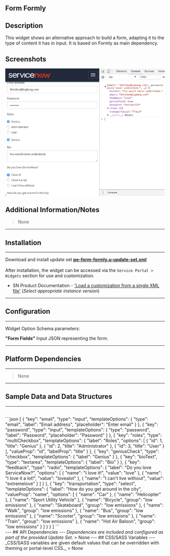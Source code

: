 ## Form Formly

## Description

This widget shows an alternative approach to build a form, adapting it to the type of content it has in input. It is based on Formly as main dependency.<br/>

## Screenshots
![](../images/pe-form-formly-01.png)
<br/>
## Additional Information/Notes
> None
---
## Installation
---
Download and install update set **[pe-form-formly.u-update-set.xml](pe-form-formly.u-update-set.xml)** <br/><br/>
After installation, the widget can be accessed via the `Service Portal > Widgets` section for use and customization.<br/>
* SN Product Documentation - ['Load a customization from a single XML file'](https://docs.servicenow.com/search?q=Load+a+customization+from+a+single+XML+file)   (<i>Select appropriate instance version</i>)
---
## Configuration
---
Widget Option Schema parameters:<br/>

**"Form Fields"** Input JSON representing the form.<br/>

---
## Platform Dependencies
---
> None
---
## Sample Data and Data Structures
---
<br/>
```json
[
  {
    "key": "email",
    "type": "input",
    "templateOptions": {
      "type": "email",
      "label": "Email address",
      "placeholder": "Enter email"
    }
  },
  {
    "key": "password",
    "type": "input",
    "templateOptions": {
      "type": "password",
      "label": "Password",
      "placeholder": "Password"
    }
  },
  {
    "key": "roles",
    "type": "multiCheckbox",
    "templateOptions": {
      "label": "Roles",
      "options": [
        {
          "id": 1,
          "title": "Genius"
        },
        {
          "id": 2,
          "title": "Administrator"
        },
        {
          "id": 3,
          "title": "User"
        }
      ],
      "valueProp": "id",
      "labelProp": "title"
    }
  },
  {
    "key": "geniusCheck",
    "type": "checkbox",
    "templateOptions": {
      "label": "Genius"
    }
  },
  {
    "key": "bioText",
    "type": "textarea",
    "templateOptions": {
      "label": "Bio"
    }
  },
  {
    "key": "feedback",
    "type": "radio",
    "templateOptions": {
      "label": "Do you love ServiceNow?",
      "options": [
        {
          "name": "I love it!",
          "value": "love"
        },
        {
          "name": "I love it a lot!",
          "value": "lovealot"
        },
        {
          "name": "I can't live without",
          "value": "extremelove"
        }
      ]
    }
  },
  {
    "key": "transportation",
    "type": "select",
    "templateOptions": {
      "label": "How do you get around in the city",
      "valueProp": "name",
      "options": [
        {
          "name": "Car"
        },
        {
          "name": "Helicopter"
        },
        {
          "name": "Sport Utility Vehicle"
        },
        {
          "name": "Bicycle",
          "group": "low emissions"
        },
        {
          "name": "Skateboard",
          "group": "low emissions"
        },
        {
          "name": "Walk",
          "group": "low emissions"
        },
        {
          "name": "Bus",
          "group": "low emissions"
        },
        {
          "name": "Scooter",
          "group": "low emissions"
        },
        {
          "name": "Train",
          "group": "low emissions"
        },
        {
          "name": "Hot Air Baloon",
          "group": "low emissions"
        }
      ]
    }
  }
]
```
<br/>
---
## API Dependencies
---
<i>Dependencies are included and configured as part of the provided Update Set.</i>
> None
---
## CSS/SASS Variables
---
_CSS/SASS variables are given default values that can be overridden with theming or portal-level CSS._
> None